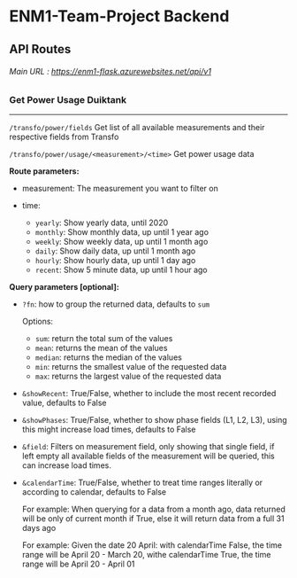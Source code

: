 # ENM1-Team-Project Backend

## API Routes

###### Main URL : https://enm1-flask.azurewebsites.net/api/v1

### Get Power Usage Duiktank

---

`/transfo/power/fields` Get list of all available measurements and their respective fields from Transfo

`/transfo/power/usage/<measurement>/<time>` Get power usage data

**Route parameters:**

- measurement: The measurement you want to filter on

- time:
  - `yearly`: Show yearly data, until 2020
  - `monthly`: Show monthly data, up until 1 year ago
  - `weekly`: Show weekly data, up until 1 month ago
  - `daily`: Show daily data, up until 1 month ago
  - `hourly`: Show hourly data, up until 1 day ago
  - `recent`: Show 5 minute data, up until 1 hour ago

**Query parameters [optional]:**

- `?fn`: how to group the returned data, defaults to `sum`

     Options:
  - `sum`: return the total sum of the values
  - `mean`: returns the mean of the values
  - `median`: returns the median of the values
  - `min`: returns the smallest value of the requested data
  - `max`: returns the largest value of the requested data
   
- `&showRecent`: True/False, whether to include the most recent recorded value, defaults to False
- `&showPhases`: True/False, whether to show phase fields (L1, L2, L3), using this might increase load times, defaults to False
- `&field`: Filters on measurement field, only showing that single field, if left empty all available fields of the measurement will be queried, this can increase load times.
- `&calendarTime`: True/False, whether to treat time ranges literally or according to calendar, defaults to False

   For example: When querying for a data from a month ago, data returned will be only of current month if True, else it will return data from a full 31 days ago
   
   For example: Given the date 20 April: with calendarTime False, the time range will be April 20 - March 20, withe calendarTime True, the time range will be April 20 - April 01

